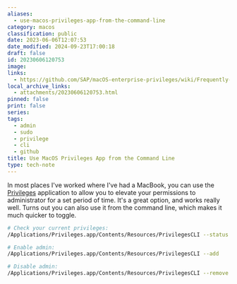 ```yaml
---
aliases:
  - use-macos-privileges-app-from-the-command-line
category: macos
classification: public
date: 2023-06-06T12:07:53
date_modified: 2024-09-23T17:00:18
draft: false
id: 20230606120753
image: 
links:
  - https://github.com/SAP/macOS-enterprise-privileges/wiki/Frequently-Asked-Questions#how-do-i-use-privilegesapp-in-a-script-or-from-the-command-line
local_archive_links:
  - attachments/20230606120753.html
pinned: false
print: false
series: 
tags:
  - admin
  - sudo
  - privilege
  - cli
  - github
title: Use MacOS Privileges App from the Command Line
type: tech-note
---
```


In most places I've worked where I've had a MacBook, you can use the [Privileges](https://github.com/SAP/macOS-enterprise-privileges) application to allow you to elevate your permissions to administrator for a set period of time. It's a great option, and works really well. Turns out you can also use it from the command line, which makes it much quicker to toggle.

```sh
# Check your current privileges:
/Applications/Privileges.app/Contents/Resources/PrivilegesCLI --status

# Enable admin:
/Applications/Privileges.app/Contents/Resources/PrivilegesCLI --add

# Disable admin:
/Applications/Privileges.app/Contents/Resources/PrivilegesCLI --remove
``` 

